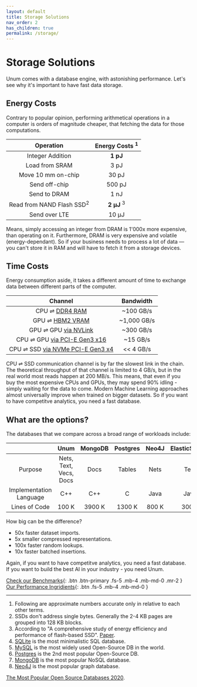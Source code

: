 ```yaml
---
layout: default
title: Storage Solutions
nav_order: 2
has_children: true
permalink: /storage/
---
```


# Storage Solutions

Unum comes with a database engine, with astonishing performance. Let's see why it's important to have fast data storage.

## Energy Costs

Contrary to popular opinion, performing arithmetical operations in a computer is orders of magnitude cheaper, that fetching the data for those computations.

|              Operation               | Energy Costs <sup>1</sup> |
| :----------------------------------: | :-----------------------: |
|           Integer Addition           |         **1 pJ**          |
|            Load from SRAM            |           3 pJ            |
|          Move 10 mm on-chip          |           30 pJ           |
|            Send off-chip             |          500 pJ           |
|             Send to DRAM             |           1 nJ            |
| Read from NAND Flash SSD<sup>2</sup> |   **2 μJ** <sup>3</sup>   |
|            Send over LTE             |           10 μJ           |

Means, simply accessing an integer from DRAM is 1'000x more expensive, than operating on it.
Furthermore, DRAM is very expensive and volatile (energy-dependant).
So if your business needs to process a lot of data — you can't store it in RAM and will have to fetch it from a storage devices.

## Time Costs

Energy consumption aside, it takes a different amount of time to exchange data between different parts of the computer.

|                                    Channel                                    |  Bandwidth  |
| :---------------------------------------------------------------------------: | :---------: |
|          CPU ⇌ [DDR4 RAM](https://en.wikipedia.org/wiki/DDR4_SDRAM)           |  ~100 GB/s  |
|    GPU ⇌ [HBM2 VRAM](https://en.wikipedia.org/wiki/High_Bandwidth_Memory)     | ~1,000 GB/s |
|         GPU ⇌ GPU [via NVLink](https://en.wikipedia.org/wiki/NVLink)          |  ~300 GB/s  |
|   CPU ⇌ GPU [via PCI-E Gen3 x16](https://en.wikipedia.org/wiki/PCI_Express)   |  ~15 GB/s   |
| CPU ⇌ SSD [via NVMe PCI-E Gen3 x4](https://en.wikipedia.org/wiki/NVM_Express) |  << 4 GB/s  |

CPU ⇌ SSD communication channel is by far the slowest link in the chain.
The theoretical throughput of that channel is limited to 4 GB/s, but in the real world most reads happen at 200 MB/s.
This means, that even if you buy the most expensive CPUs and GPUs, they may spend 90% idling - simply waiting for the data to come.
Modern Machine Learning approaches almost universally improve when trained on bigger datasets.
So if you want to have competitve analytics, you need a fast database.

## What are the options?

The databases that we compare across a broad range of workloads include:

|                         |          Unum          | MongoDB | Postgres | Neo4J | ElasticSearch |
| :---------------------: | :--------------------: | :-----: | :------: | :---: | :-----------: |
|         Purpose         | Nets, Text, Vecs, Docs |  Docs   |  Tables  | Nets  |     Text      |
| Implementation Language |          C++           |   C++   |    C     | Java  |     Java      |
|      Lines of Code      |         100 K          | 3900 K  |  1300 K  | 800 K |     300 K     |

How big can be the difference?

* 50x faster dataset imports.
* 5x smaller compressed representations.
* 100x faster random lookups.
* 10x faster batched insertions.

Again, if you want to have competitve analytics, you need a fast database.<br/>
If you want to build the best AI in your industry - you need Unum.

[Check our Benchmarks](/storage/graphs){: .btn .btn-primary .fs-5 .mb-4 .mb-md-0 .mr-2 } [Our Performance Ingridients](/storage/recipe){: .btn .fs-5 .mb-4 .mb-md-0 }

---

1. Following are approximate numbers accurate only in relative to each other terms. 
2. SSDs don't address single bytes. Generally the 2-4 KB pages are grouped into 128 KB blocks.
3. According to "A comprehensive study of energy efficiency and performance of flash-based SSD". [Paper](http://www.cse.psu.edu/~buu1/papers/ps/park-jsa11.pdf).
4. [SQLite](https://www.sqlite.org) is the most minimalistic SQL database.
5. [MySQL](https://www.mysql.com) is the most widely used Open-Source DB in the world.
6. [Postgres](https://www.postgresql.org) is the 2nd most popular Open-Source DB.
7. [MongoDB](https://www.mongodb.com) is the most popular NoSQL database.
8. [Neo4J](https://neo4j.com) is the most popular graph database.

[The Most Popular Open Source Databases 2020](https://www.percona.com/blog/2020/04/22/the-state-of-the-open-source-database-industry-in-2020-part-three/).